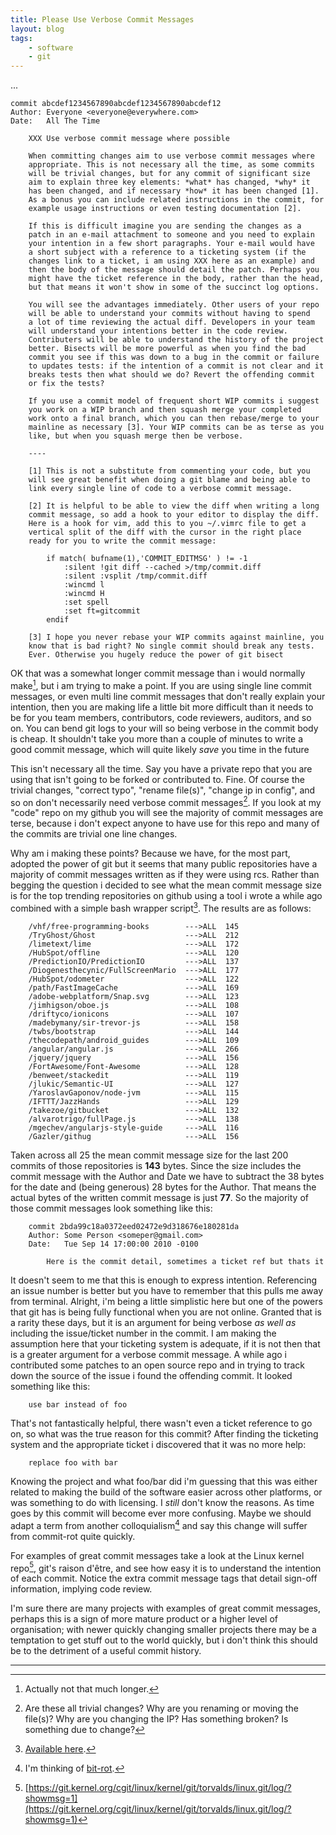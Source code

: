 ```yaml
---
title: Please Use Verbose Commit Messages
layout: blog
tags:
    - software
    - git
---
```


...

	commit abcdef1234567890abcdef1234567890abcdef12
	Author: Everyone <everyone@everywhere.com>
	Date:   All The Time

		XXX Use verbose commit message where possible

		When committing changes aim to use verbose commit messages where
		appropriate. This is not necessary all the time, as some commits
		will be trivial changes, but for any commit of significant size
		aim to explain three key elements: *what* has changed, *why* it
		has been changed, and if necessary *how* it has been changed [1].
		As a bonus you can include related instructions in the commit, for
		example usage instructions or even testing documentation [2].

		If this is difficult imagine you are sending the changes as a
		patch in an e-mail attachment to someone and you need to explain
		your intention in a few short paragraphs. Your e-mail would have
		a short subject with a reference to a ticketing system (if the
		changes link to a ticket, i am using XXX here as an example) and
		then the body of the message should detail the patch. Perhaps you
		might have the ticket reference in the body, rather than the head,
		but that means it won't show in some of the succinct log options.

		You will see the advantages immediately. Other users of your repo
		will be able to understand your commits without having to spend
		a lot of time reviewing the actual diff. Developers in your team
		will understand your intentions better in the code review.
		Contributers will be able to understand the history of the project
		better. Bisects will be more powerful as when you find the bad
		commit you see if this was down to a bug in the commit or failure
		to updates tests: if the intention of a commit is not clear and it
		breaks tests then what should we do? Revert the offending commit
		or fix the tests?

		If you use a commit model of frequent short WIP commits i suggest
		you work on a WIP branch and then squash merge your completed
		work onto a final branch, which you can then rebase/merge to your
		mainline as necessary [3]. Your WIP commits can be as terse as you
		like, but when you squash merge then be verbose.

		----

		[1] This is not a substitute from commenting your code, but you
		will see great benefit when doing a git blame and being able to
		link every single line of code to a verbose commit message.

		[2] It is helpful to be able to view the diff when writing a long
		commit message, so add a hook to your editor to display the diff.
		Here is a hook for vim, add this to you ~/.vimrc file to get a
		vertical split of the diff with the cursor in the right place
		ready for you to write the commit message:

			if match( bufname(1),'COMMIT_EDITMSG' ) != -1
				:silent !git diff --cached >/tmp/commit.diff
				:silent :vsplit /tmp/commit.diff
				:wincmd l
				:wincmd H
				:set spell
				:set ft=gitcommit
			endif

		[3] I hope you never rebase your WIP commits against mainline, you
		know that is bad right? No single commit should break any tests.
		Ever. Otherwise you hugely reduce the power of git bisect 

OK that was a somewhat longer commit message than i would normally make[^1], but i am trying to make a point. If you are using single line commit messages, or even multi line commit messages that don't really explain your intention, then you are making life a little bit more difficult than it needs to be for you team members, contributors, code reviewers, auditors, and so on. You can bend git logs to your will so being verbose in the commit body is cheap. It shouldn't take you more than a couple of minutes to write a good commit message, which will quite likely *save* you time in the future

This isn't necessary all the time. Say you have a private repo that you are using that isn't going to be forked or contributed to. Fine. Of course the trivial changes, "correct typo", "rename file(s)", "change ip in config", and so on don't necessarily need verbose commit messages[^2]. If you look at my "code" repo on my github you will see the majority of commit messages are terse, because i don't expect anyone to have use for this repo and many of the commits are trivial one line changes.

Why am i making these points? Because we have, for the most part, adopted the power of git but it seems that many public repositories have a majority of commit messages written as if they were using rcs. Rather than begging the question i decided to see what the mean commit message size is for the top trending repositories on github using a tool i wrote a while ago combined with a simple bash wrapper script[^3]. The results are as follows:

		/vhf/free-programming-books        --->ALL  145
		/TryGhost/Ghost                    --->ALL  212
		/limetext/lime                     --->ALL  172
		/HubSpot/offline                   --->ALL  120
		/PredictionIO/PredictionIO         --->ALL  137
		/Diogenesthecynic/FullScreenMario  --->ALL  177
		/HubSpot/odometer                  --->ALL  122
		/path/FastImageCache               --->ALL  169
		/adobe-webplatform/Snap.svg        --->ALL  123
		/jimhigson/oboe.js                 --->ALL  108
		/driftyco/ionicons                 --->ALL  107
		/madebymany/sir-trevor-js          --->ALL  158
		/twbs/bootstrap                    --->ALL  144
		/thecodepath/android_guides        --->ALL  109
		/angular/angular.js                --->ALL  266
		/jquery/jquery                     --->ALL  156
		/FortAwesome/Font-Awesome          --->ALL  128
		/benweet/stackedit                 --->ALL  119
		/jlukic/Semantic-UI                --->ALL  127
		/YaroslavGaponov/node-jvm          --->ALL  115
		/IFTTT/JazzHands                   --->ALL  129
		/takezoe/gitbucket                 --->ALL  132
		/alvarotrigo/fullPage.js           --->ALL  138
		/mgechev/angularjs-style-guide     --->ALL  116
		/Gazler/githug                     --->ALL  156

Taken across all 25 the mean commit message size for the last 200 commits of those repositories is **143** bytes. Since the size includes the commit message with the Author and Date we have to subtract the 38 bytes for the date and (being generous) 28 bytes for the Author. That means the actual bytes of the written commit message is just **77**. So the majority of those commit messages look something like this:

		commit 2bda99c18a0372eed02472e9d318676e180281da
		Author: Some Person <someper@gmail.com>
		Date:   Tue Sep 14 17:00:00 2010 -0100

			Here is the commit detail, sometimes a ticket ref but thats it

It doesn't seem to me that this is enough to express intention. Referencing an issue number is better but you have to remember that this pulls me away from terminal. Alright, i'm being a little simplistic here but one of the powers that git has is being fully functional when you are not online. Granted that is a rarity these days, but it is an argument for being verbose *as well as* including the issue/ticket number in the commit. I am making the assumption here that your ticketing system is adequate, if it is not then that is a greater argument for a verbose commit message. A while ago i contributed some patches to an open source repo and in trying to track down the source of the issue i found the offending commit. It looked something like this:

		use bar instead of foo

That's not fantastically helpful, there wasn't even a ticket reference to go on, so what was the true reason for this commit? After finding the ticketing system and the appropriate ticket i discovered that it was no more help:

		replace foo with bar

Knowing the project and what foo/bar did i'm guessing that this was either related to making the build of the software easier across other platforms, or was something to do with licensing. I *still* don't know the reasons. As time goes by this commit will become ever more confusing. Maybe we should adapt a term from another colloquialism[^4] and say this change will suffer from commit-rot quite quickly.

For examples of great commit messages take a look at the Linux kernel repo[^5], git's raison d'être, and see how easy it is to understand the intention of each commit. Notice the extra commit message tags that detail sign-off information, implying code review. 

I'm sure there are many projects with examples of great commit messages, perhaps this is a sign of more mature product or a higher level of organisation; with newer quickly changing smaller projects there may be a temptation to get stuff out to the world quickly, but i don't think this should be to the detriment of a useful commit history.

<hr />

[^1]: Actually not that much longer.

[^2]: Are these all trivial changes? Why are you renaming or moving the file(s)? Why are you changing the IP? Has something broken? Is something due to change?

[^3]: [Available here](https://github.com/leejo/code/commit/d127706d7052e9402897be76435bdc8ec97c625e).

[^4]: I'm thinking of [bit-rot](http://en.wikipedia.org/wiki/Bit_rot).

[^5]: [https://git.kernel.org/cgit/linux/kernel/git/torvalds/linux.git/log/?showmsg=1](https://git.kernel.org/cgit/linux/kernel/git/torvalds/linux.git/log/?showmsg=1)
